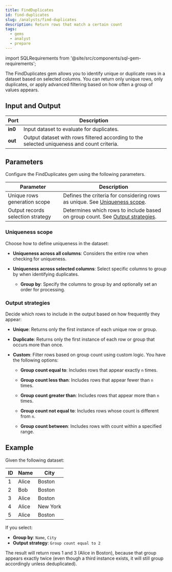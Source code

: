 ```yaml
---
title: FindDuplicates
id: find-duplicates
slug: /analysts/find-duplicates
description: Return rows that match a certain count
tags:
  - gems
  - analyst
  - prepare
---
```


import SQLRequirements from '@site/src/components/sql-gem-requirements';

<SQLRequirements
  execution_engine="SQL Warehouse"
  sql_package_name="ProphecyDatabricksSqlBasics"
  sql_package_version="0.0.12+"
/>

The FindDuplicates gem allows you to identify unique or duplicate rows in a dataset based on selected columns. You can return only unique rows, only duplicates, or apply advanced filtering based on how often a group of values appears.

## Input and Output

| Port    | Description                                                                                |
| ------- | ------------------------------------------------------------------------------------------ |
| **in0** | Input dataset to evaluate for duplicates.                                                  |
| **out** | Output dataset with rows filtered according to the selected uniqueness and count criteria. |

## Parameters

Configure the FindDuplicates gem using the following parameters.

| Parameter                         | Description                                                                                         |
| --------------------------------- | --------------------------------------------------------------------------------------------------- |
| Unique rows generation scope      | Defines the criteria for considering rows as unique. See [Uniqueness scope](#uniqueness-scope).     |
| Output records selection strategy | Determines which rows to include based on group count. See [Output strategies](#output-strategies). |

### Uniqueness scope

Choose how to define uniqueness in the dataset:

- **Uniqueness across all columns**: Considers the entire row when checking for uniqueness.

- **Uniqueness across selected columns**: Select specific columns to group by when identifying duplicates.

  - **Group by**: Specify the columns to group by and optionally set an order for processing.

### Output strategies

Decide which rows to include in the output based on how frequently they appear:

- **Unique**: Returns only the first instance of each unique row or group.

- **Duplicate**: Returns only the first instance of each row or group that occurs more than once.

- **Custom**: Filter rows based on group count using custom logic. You have the following options:

  - **Group count equal to**: Includes rows that appear exactly `n` times.

  - **Group count less than**: Includes rows that appear fewer than `n` times.

  - **Group count greater than**: Includes rows that appear more than `n` times.

  - **Group count not equal to**: Includes rows whose count is different from `n`.

  - **Group count between**: Includes rows with count within a specified range.

## Example

Given the following dataset:

<div class="table-example">

| ID  | Name  | City     |
| --- | ----- | -------- |
| 1   | Alice | Boston   |
| 2   | Bob   | Boston   |
| 3   | Alice | Boston   |
| 4   | Alice | New York |
| 5   | Alice | Boston   |

</div>

If you select:

- **Group by**: `Name`, `City`
- **Output strategy**: `Group count equal to 2`

The result will return rows 1 and 3 (Alice in Boston), because that group appears exactly twice (even though a third instance exists, it will still group accordingly unless deduplicated).
